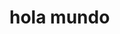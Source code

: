 <!DOCTYPE html>
<html lang="en">
<head>
    <meta charset="UTF-8">
    <meta http-equiv="X-UA-Compatible" content="IE=edge">
    <meta name="viewport" content="width=device-width, initial-scale=1.0">
    <title>hola</title>
</head>
<body>
    <h1>hola mundo</h1>
</body>
</html>
